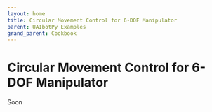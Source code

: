 ```yaml
---
layout: home
title: Circular Movement Control for 6-DOF Manipulator
parent: UAIbotPy Examples
grand_parent: Cookbook
---
```


# Circular Movement Control for 6-DOF Manipulator

Soon